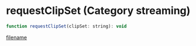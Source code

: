 # requestClipSet (Category streaming)

```js
function requestClipSet(clipSet: string): void
```

[filename](requestClipSet_m.md ':include')